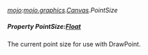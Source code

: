 _[mojo](../../modules/mojo/mojo-module.md):[mojo.graphics](../../modules/mojo/mojo-graphics.md).[Canvas](../../modules/mojo/mojo-graphics-canvas.md).PointSize_
##### Property PointSize:[Float](../../modules/wonkey/wonkey-types-float.md)
The current point size for use with DrawPoint.
